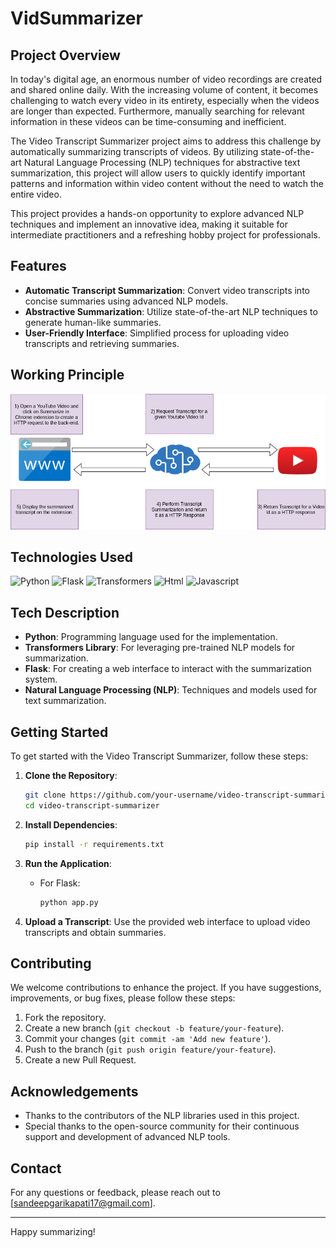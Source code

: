 # VidSummarizer

## Project Overview

In today's digital age, an enormous number of video recordings are created and shared online daily. With the increasing volume of content, it becomes challenging to watch every video in its entirety, especially when the videos are longer than expected. Furthermore, manually searching for relevant information in these videos can be time-consuming and inefficient. 

The Video Transcript Summarizer project aims to address this challenge by automatically summarizing transcripts of videos. By utilizing state-of-the-art Natural Language Processing (NLP) techniques for abstractive text summarization, this project will allow users to quickly identify important patterns and information within video content without the need to watch the entire video.

This project provides a hands-on opportunity to explore advanced NLP techniques and implement an innovative idea, making it suitable for intermediate practitioners and a refreshing hobby project for professionals.

## Features

- **Automatic Transcript Summarization**: Convert video transcripts into concise summaries using advanced NLP models.
- **Abstractive Summarization**: Utilize state-of-the-art NLP techniques to generate human-like summaries.
- **User-Friendly Interface**: Simplified process for uploading video transcripts and retrieving summaries.

## Working Principle
![working principle](working.png)

## Technologies Used

![Python](https://img.shields.io/badge/python-3670A0?style=for-the-badge&logo=python&logoColor=ffdd54) ![Flask](https://img.shields.io/badge/Flask-000000?style=for-the-badge&logo=flask&logoColor=white) ![Transformers](https://img.shields.io/badge/-HuggingFace-FDEE21?style=for-the-badge&logo=HuggingFace&logoColor=black) ![Html](https://img.shields.io/badge/HTML5-E34F26?style=for-the-badge&logo=html5&logoColor=white) ![Javascript](https://img.shields.io/badge/JavaScript-323330?style=for-the-badge&logo=javascript&logoColor=F7DF1E) 

## Tech Description

- **Python**: Programming language used for the implementation.
- **Transformers Library**: For leveraging pre-trained NLP models for summarization.
- **Flask**: For creating a web interface to interact with the summarization system.
- **Natural Language Processing (NLP)**: Techniques and models used for text summarization.
  
## Getting Started

To get started with the Video Transcript Summarizer, follow these steps:

1. **Clone the Repository**:
    ```bash
    git clone https://github.com/your-username/video-transcript-summarizer.git
    cd video-transcript-summarizer
    ```

2. **Install Dependencies**:
    ```bash
    pip install -r requirements.txt
    ```

3. **Run the Application**:
    - For Flask:
      ```bash
      python app.py
      ```
4. **Upload a Transcript**: Use the provided web interface to upload video transcripts and obtain summaries.

## Contributing

We welcome contributions to enhance the project. If you have suggestions, improvements, or bug fixes, please follow these steps:

1. Fork the repository.
2. Create a new branch (`git checkout -b feature/your-feature`).
3. Commit your changes (`git commit -am 'Add new feature'`).
4. Push to the branch (`git push origin feature/your-feature`).
5. Create a new Pull Request.

## Acknowledgements

- Thanks to the contributors of the NLP libraries used in this project.
- Special thanks to the open-source community for their continuous support and development of advanced NLP tools.

## Contact

For any questions or feedback, please reach out to [sandeepgarikapati17@gmail.com].

---

Happy summarizing!
